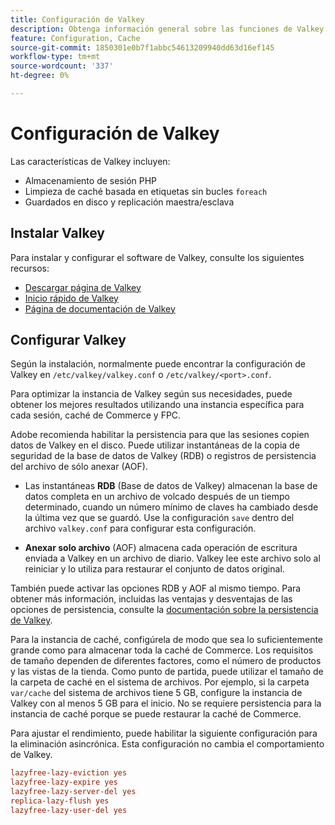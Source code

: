 ```yaml
---
title: Configuración de Valkey
description: Obtenga información general sobre las funciones de Valkey e inicie la configuración de Valkey.
feature: Configuration, Cache
source-git-commit: 1850301e0b7f1abbc54613209940dd63d16ef145
workflow-type: tm+mt
source-wordcount: '337'
ht-degree: 0%

---
```


# Configuración de Valkey

Las características de Valkey incluyen:

- Almacenamiento de sesión PHP
- Limpieza de caché basada en etiquetas sin bucles `foreach`
- Guardados en disco y replicación maestra/esclava

## Instalar Valkey

Para instalar y configurar el software de Valkey, consulte los siguientes recursos:

- [Descargar página de Valkey](https://valkey.io/download/)
- [Inicio rápido de Valkey](https://valkey.io/topics/quickstart/)
- [Página de documentación de Valkey](https://valkey.io/docs)

## Configurar Valkey

Según la instalación, normalmente puede encontrar la configuración de Valkey en `/etc/valkey/valkey.conf` o `/etc/valkey/<port>.conf`.

Para optimizar la instancia de Valkey según sus necesidades, puede obtener los mejores resultados utilizando una instancia específica para cada sesión, caché de Commerce y FPC.

Adobe recomienda habilitar la persistencia para que las sesiones copien datos de Valkey en el disco. Puede utilizar instantáneas de la copia de seguridad de la base de datos de Valkey (RDB) o registros de persistencia del archivo de sólo anexar (AOF).

- Las instantáneas **RDB** (Base de datos de Valkey) almacenan la base de datos completa en un archivo de volcado después de un tiempo determinado, cuando un número mínimo de claves ha cambiado desde la última vez que se guardó. Use la configuración `save` dentro del archivo `valkey.conf` para configurar esta configuración.

- **Anexar solo archivo** (AOF) almacena cada operación de escritura enviada a Valkey en un archivo de diario. Valkey lee este archivo solo al reiniciar y lo utiliza para restaurar el conjunto de datos original.

También puede activar las opciones RDB y AOF al mismo tiempo. Para obtener más información, incluidas las ventajas y desventajas de las opciones de persistencia, consulte la [documentación sobre la persistencia de Valkey](https://valkey.io/topics/persistence/).

Para la instancia de caché, configúrela de modo que sea lo suficientemente grande como para almacenar toda la caché de Commerce. Los requisitos de tamaño dependen de diferentes factores, como el número de productos y las vistas de la tienda. Como punto de partida, puede utilizar el tamaño de la carpeta de caché en el sistema de archivos. Por ejemplo, si la carpeta `var/cache` del sistema de archivos tiene 5 GB, configure la instancia de Valkey con al menos 5 GB para el inicio. No se requiere persistencia para la instancia de caché porque se puede restaurar la caché de Commerce.

Para ajustar el rendimiento, puede habilitar la siguiente configuración para la eliminación asincrónica. Esta configuración no cambia el comportamiento de Valkey.

```ini
lazyfree-lazy-eviction yes
lazyfree-lazy-expire yes
lazyfree-lazy-server-del yes
replica-lazy-flush yes
lazyfree-lazy-user-del yes
```
